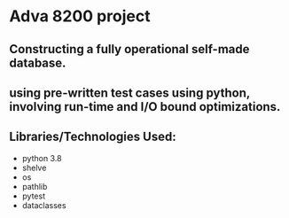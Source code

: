 # **Adva 8200 project**
## Constructing a fully operational self-made database.
## using pre-written test cases using python, involving run-time and I/O bound optimizations.


## Libraries/Technologies Used:
* python 3.8
* shelve
* os
* pathlib
* pytest
* dataclasses

